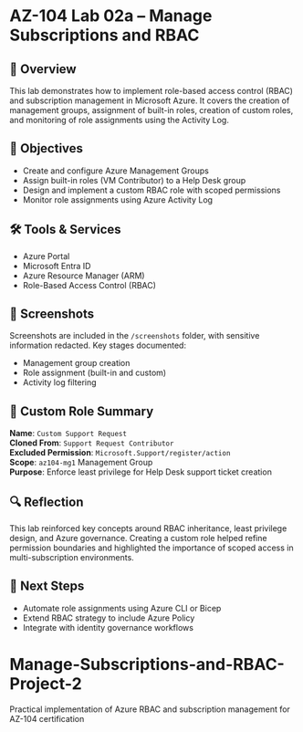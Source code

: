 # AZ-104 Lab 02a – Manage Subscriptions and RBAC

## 🧠 Overview
This lab demonstrates how to implement role-based access control (RBAC) and subscription management in Microsoft Azure. It covers the creation of management groups, assignment of built-in roles, creation of custom roles, and monitoring of role assignments using the Activity Log.

## 🎯 Objectives
- Create and configure Azure Management Groups
- Assign built-in roles (VM Contributor) to a Help Desk group
- Design and implement a custom RBAC role with scoped permissions
- Monitor role assignments using Azure Activity Log

## 🛠️ Tools & Services
- Azure Portal
- Microsoft Entra ID
- Azure Resource Manager (ARM)
- Role-Based Access Control (RBAC)

## 📸 Screenshots
Screenshots are included in the `/screenshots` folder, with sensitive information redacted. Key stages documented:
- Management group creation
- Role assignment (built-in and custom)
- Activity log filtering

## 🧩 Custom Role Summary
**Name**: `Custom Support Request`  
**Cloned From**: `Support Request Contributor`  
**Excluded Permission**: `Microsoft.Support/register/action`  
**Scope**: `az104-mg1` Management Group  
**Purpose**: Enforce least privilege for Help Desk support ticket creation

## 🔍 Reflection
This lab reinforced key concepts around RBAC inheritance, least privilege design, and Azure governance. Creating a custom role helped refine permission boundaries and highlighted the importance of scoped access in multi-subscription environments.

## 🚀 Next Steps
- Automate role assignments using Azure CLI or Bicep
- Extend RBAC strategy to include Azure Policy
- Integrate with identity governance workflows
# Manage-Subscriptions-and-RBAC-Project-2
Practical implementation of Azure RBAC and subscription management for AZ-104 certification
